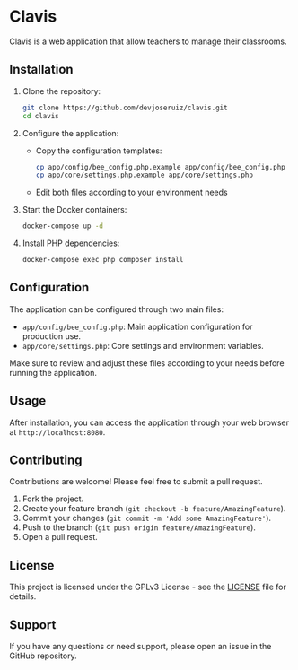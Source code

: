 # Clavis

Clavis is a web application that allow teachers to manage their classrooms.

## Installation

1. Clone the repository:
   ```bash
   git clone https://github.com/devjoseruiz/clavis.git
   cd clavis
   ```

2. Configure the application:
   - Copy the configuration templates:
     ```bash
     cp app/config/bee_config.php.example app/config/bee_config.php
     cp app/core/settings.php.example app/core/settings.php
     ```
   - Edit both files according to your environment needs

3. Start the Docker containers:
   ```bash
   docker-compose up -d
   ```

4. Install PHP dependencies:
   ```bash
   docker-compose exec php composer install
   ```

## Configuration

The application can be configured through two main files:
- `app/config/bee_config.php`: Main application configuration for production use.
- `app/core/settings.php`: Core settings and environment variables.

Make sure to review and adjust these files according to your needs before running the application.

## Usage

After installation, you can access the application through your web browser at `http://localhost:8080`.

## Contributing

Contributions are welcome! Please feel free to submit a pull request.

1. Fork the project.
2. Create your feature branch (`git checkout -b feature/AmazingFeature`).
3. Commit your changes (`git commit -m 'Add some AmazingFeature'`).
4. Push to the branch (`git push origin feature/AmazingFeature`).
5. Open a pull request.

## License

This project is licensed under the GPLv3 License - see the [LICENSE](LICENSE) file for details.

## Support

If you have any questions or need support, please open an issue in the GitHub repository.
